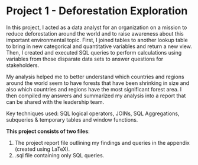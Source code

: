 # Project 1 - Deforestation Exploration
In this project, I acted as a data analyst for an organization on a mission to reduce deforestation around the world and to raise awareness about this important environmental topic. First, I joined tables to another lookup table to bring in new categorical and quantitative variables and return a new view. Then, I created and executed SQL queries to perform calculations using variables from those disparate data sets to answer questions for stakeholders.

My analysis helped me to better understand which countries and regions around the world seem to have forests that have been shrinking in size and also which countries and regions have the most significant forest area. I then compiled my answers and summarized my analysis into a report that can be shared with the leadership team.

Key techniques used: SQL logical operators, JOINs, SQL Aggregations, subqueries & temporary tables and window functions.

**This project consists of two files**:
1. The project report file outlining my findings and queries in the appendix (created using LaTeX).
2. .sql file containing only SQL queries.
